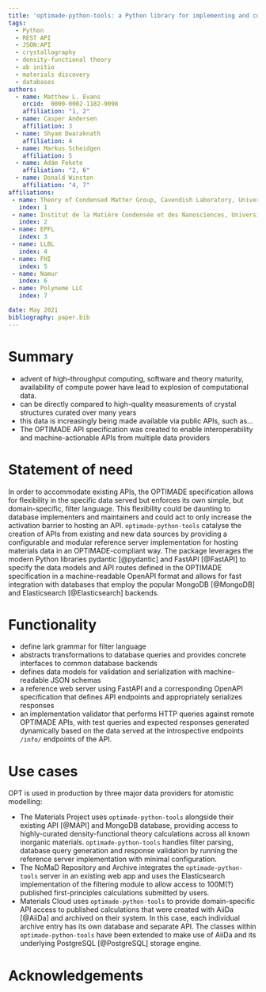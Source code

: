 ```yaml
---
title: 'optimade-python-tools: a Python library for implementing and consuming materials data via OPTIMADE APIs'
tags:
  - Python
  - REST API
  - JSON:API
  - crystallography
  - density-functional theory
  - ab initio
  - materials discovery
  - databases
authors:
  - name: Matthew L. Evans
    orcid:  0000-0002-1182-9098
    affiliation: "1, 2"
  - name: Casper Andersen
    affiliation: 3
  - name: Shyam Dwaraknath
    affiliation: 4
  - name: Markus Scheidgen
    affiliation: 5
  - name: Ádám Fekete
    affiliation: "2, 6"
  - name: Donald Winston
    affiliation: "4, 7"
affiliations:
 - name: Theory of Condensed Matter Group, Cavendish Laboratory, University of Cambridge, J. J. Thomson Avenue, Cambridge, CB3 0HE, U.K.
   index: 1
 - name: Institut de la Matière Condensée et des Nanosciences, Université catholique de Louvain, Chemin des Étoiles 8, Louvain-la-Neuve 1348, Belgium
   index: 2
 - name: EPFL
   index: 3
 - name: LLBL
   index: 4
 - name: FHI
   index: 5
 - name: Namur
   index: 6
 - name: Polyneme LLC
   index: 7

date: May 2021
bibliography: paper.bib
---
```


# Summary

<!--Follow similar spiel to OPTIMADE paper:-->
- advent of high-throughput computing, software and theory maturity, availability of compute power have lead to explosion of computational data.
- can be directly compared to high-quality measurements of crystal structures curated over many years
- this data is increasingly being made available via public APIs, such as...
- The OPTIMADE API specification was created to enable interoperability and machine-actionable APIs from multiple data providers

# Statement of need

In order to accommodate existing APIs, the OPTIMADE specification allows for flexibility in the specific data served but enforces its own simple, but domain-specific, filter language.
This flexibility could be daunting to database implementers and maintainers and could act to only increase the activation barrier to hosting an API.
`optimade-python-tools` catalyse the creation of APIs from existing and new data sources by providing a configurable and modular reference server implementation for hosting materials data in an OPTIMADE-compliant way.
The package leverages the modern Python libraries pydantic [@pydantic] and FastAPI [@FastAPI] to specify the data models and API routes defined in the OPTIMADE specification in a machine-readable OpenAPI format and allows for fast integration with databases that employ the popular MongoDB [@MongoDB] and Elasticsearch [@Elasticsearch] backends.

# Functionality

- define lark grammar for filter language
- abstracts transformations to database queries and provides concrete interfaces to common database backends
- defines data models for validation and serialization with machine-readable JSON schemas
- a reference web server using FastAPI and a corresponding OpenAPI specification that defines API endpoints and appropriately serializes responses
- an implementation validator that performs HTTP queries against remote OPTIMADE APIs, with test queries and expected responses generated dynamically based on the data served at the introspective endpoints `/info/` endpoints of the API.

# Use cases

OPT is used in production by three major data providers for atomistic modelling:

- The Materials Project uses `optimade-python-tools` alongside their existing API [@MAPI] and MongoDB database, providing access to highly-curated density-functional theory calculations across all known inorganic materials. `optimade-python-tools` handles filter parsing, database query generation and response validation by running the reference server implementation with minimal configuration.
- The NoMaD Repository and Archive integrates the `optimade-python-tools` server in an existing web app and uses the Elasticsearch implementation of the filtering module to allow access to 100M(?) published first-principles calculations submitted by users.
- Materials Cloud uses `optimade-python-tools` to provide domain-specific API access to published calculations that were created with AiiDa [@AiiDa] and archived on their system. In this case, each individual archive entry has its own database and separate API. The classes within `optimade-python-tools` have been extended to make use of AiiDa and its underlying PostgreSQL [@PostgreSQL] storage engine.

<!-- Could also mention clients/gateway/consortia infrastructure like the dashboard here?
OPT can also be used in client code; one application that the OPTIMADE specification enables is cross-origin queries. The-->

# Acknowledgements

